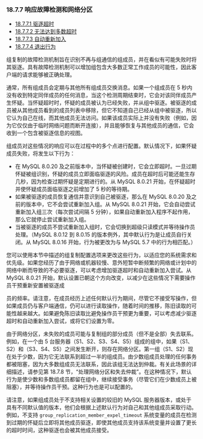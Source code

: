### 18.7.7 响应故障检测和网络分区

- [18.7.7.1 驱逐超时](./18.07.07.01.驱逐超时.md)
- [18.7.7.2 无法达到多数超时](./18.07.07.02.无法达到多数超时.md)
- [18.7.7.3 自动重新加入](./18.07.07.03.自动重新加入.md)
- [18.7.7.4 退出行为](./18.07.07.04.退出行为.md)

组复制的故障检测机制旨在识别不再与组通信的组成员，并在看似有可能失败时将其驱逐。具有故障检测机制可以增加组包含大多数正常工作成员的可能性，因此客户端的请求能够被正确处理。

通常，所有组成员会定期与其他所有组成员交换消息。如果一个组成员在 5 秒内没有收到特定同伴成员的任何消息，当这个检测周期结束时，它会对该同伴成员产生怀疑。当怀疑超时时，怀疑的成员被认为已经失败，并从组中驱逐。被驱逐的成员被从其他成员看到的成员列表中移除，但它不知道自己已经从组中被驱逐，所以它认为自己在线，而其他成员无法访问。如果该成员实际上并没有失败（例如，因为它仅仅由于临时网络问题而断开连接），并且能够恢复与其他成员的通信，它会收到一个包含被驱逐信息的视图。

组成员对这些情况的响应可以在过程中的多个点进行配置。默认情况下，如果怀疑成员失败，将发生以下行为：

- 在 MySQL 8.0.20 及之前版本中，当怀疑被创建时，它会立即超时。一旦过期怀疑被组识别，怀疑的成员立即面临驱逐的风险。成员在超时后可能还能生存几秒，因为检查过期怀疑是定期进行的。从 MySQL 8.0.21 开始，在怀疑超时并使怀疑成员面临驱逐之前增加了 5 秒的等待期。
- 如果被驱逐的成员恢复通信并意识到自己被驱逐，那么在 MySQL 8.0.20 及之前的版本中，它不会尝试重新加入组。从 MySQL 8.0.21 开始，它会自动尝试重新加入组三次（每次尝试间隔 5 分钟），如果自动重新加入程序不起作用，那么它就停止尝试重新加入组。
- 当被驱逐的成员不尝试重新加入组时，它会切换到超级只读模式并等待操作员处理。（MySQL 8.0.12 到 8.0.15 的版本例外，其中默认行为是让成员自行关闭。从 MySQL 8.0.16 开始，行为被更改为与 MySQL 5.7 中的行为相匹配。）

您可以使用本节中描述的组复制配置选项来更改这些行为，以适应您的系统需求和优先级。如果您经历了由于网络或机器较慢、意外短暂中断频繁的网络或计划中的网络中断而导致的不必要驱逐，可以考虑增加驱逐超时和自动重新加入尝试。从 MySQL 8.0.21 开始，默认设置已朝这个方向改变，以减少在这些情况下需要操作员干预重新安置被驱逐成

员的频率。请注意，在成员经历上述任何默认行为期间，尽管它不接受写操作，但如果成员仍与客户端通信，仍可以进行读取操作，随着时间的推移，陈旧读取的可能性越来越大。如果避免陈旧读取比避免操作员干预更为重要，可以考虑减少驱逐超时和自动重新加入尝试，或将它们设置为零。

由于网络分区，未失败的成员可能与复制组的部分成员（但不是全部）失去联系。例如，在一个由 5 台服务器（S1、S2、S3、S4、S5）组成的组中，如果（S1、S2）和（S3、S4、S5）之间发生断开，则存在网络分区。第一组（S1、S2）现在处于少数，因为它无法联系到超过一半的组成员。由少数组成员处理的任何事务都被阻塞，因为大多数组成员无法联系，因此该组无法达到仲裁。有关此场景的详细描述，请参见第 18.7.8 节，“处理网络分区和失去仲裁”。在这种情况下，默认行为是使少数和多数组成员都留在组中，继续接受事务（尽管它们在少数成员上被阻塞），并等待操作员干预。这种行为也是可以配置的。

请注意，如果组成员处于不支持相关设置的较旧的 MySQL 服务器版本，或处于具有不同默认值的版本，他们会根据上述默认行为对自己和其他组成员采取行动。例如，不支持 `group_replication_member_expel_timeout` 系统变量的成员在检测到过期的怀疑后立即将其他成员驱逐，即使其他成员支持该系统变量并设置了更长的超时时间，这种驱逐也会被其他成员接受。